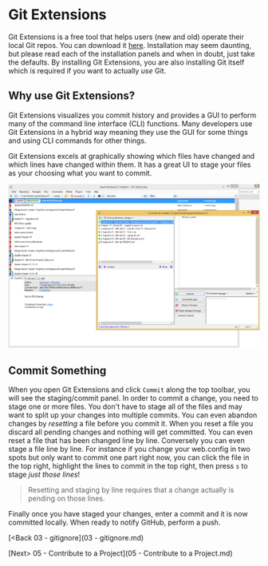# Git Extensions

Git Extensions is a free tool that helps users (new and old) operate their local Git repos.  You can download it [here](https://code.google.com/p/gitextensions/).  Installation may seem daunting, but please read each of the installation panels and when in doubt, just take the defaults.  By installing Git Extensions, you are also installing Git itself which is required if you want to actually *use* Git.

## Why use Git Extensions?
Git Extensions visualizes you commit history and provides a GUI to perform many of the command line interface (CLI) functions.  Many developers use Git Extensions in a hybrid way meaning they use the GUI for some things and using CLI commands for other things.

Git Extensions excels at graphically showing which files have changed and which lines have changed within them.  It has a great UI to stage your files as your choosing what you want to commit.

![git-extensions.png](assets/git-extensions.png)

## Commit Something
When you open Git Extensions and click `Commit` along the top toolbar, you will see the staging/commit panel.  In order to commit a change, you need to stage one or more files.  You don't have to stage all of the files and may want to split up your changes into multiple commits.  You can even abandon changes by *resetting* a file before you commit it.  When you reset a file you discard all pending changes and nothing will get committed.  You can even reset a file that has been changed line by line.  Conversely you can even stage a file line by line.  For instance if you change your web.config in two spots but only want to commit one part right now, you can click the file in the top right, highlight the lines to commit in the top right, then press `s` to stage *just those lines*!

>Resetting and staging by line requires that a change actually is pending on those lines.

Finally once you have staged your changes, enter a commit and it is now committed locally.  When ready to notify GitHub, perform a push.

[<Back 03 - gitignore](03 - gitignore.md)

[Next> 05 - Contribute to a Project](05 - Contribute to a Project.md)
